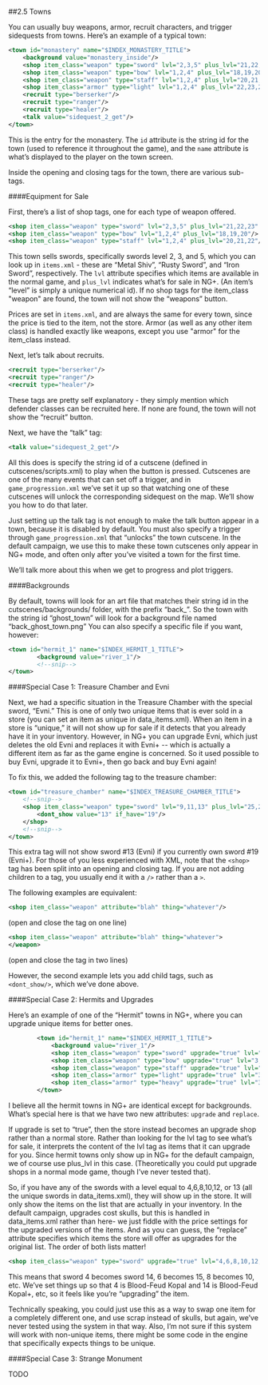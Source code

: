##2.5 Towns

You can usually buy weapons, armor, recruit characters, and trigger sidequests from towns. Here’s an example of a typical town:

```xml
<town id="monastery" name="$INDEX_MONASTERY_TITLE">
	<background value="monastery_inside"/>
	<shop item_class="weapon" type="sword" lvl="2,3,5" plus_lvl="21,22,23" />
	<shop item_class="weapon" type="bow" lvl="1,2,4" plus_lvl="18,19,20"/>
	<shop item_class="weapon" type="staff" lvl="1,2,4" plus_lvl="20,21,22"/>
	<shop item_class="armor" type="light" lvl="1,2,4" plus_lvl="22,23,24"/>
	<recruit type="berserker"/>
	<recruit type="ranger"/>
	<recruit type="healer"/>
	<talk value="sidequest_2_get"/>
</town>
```

This is the entry for the monastery. The `id` attribute is the string id for the town (used to reference it throughout the game), and the `name` attribute is what’s displayed to the player on the town screen.

Inside the opening and closing tags for the town, there are various sub-tags.

####Equipment for Sale

First, there’s a list of shop tags, one for each type of weapon offered.

```xml
<shop item_class="weapon" type="sword" lvl="2,3,5" plus_lvl="21,22,23" />
<shop item_class="weapon" type="bow" lvl="1,2,4" plus_lvl="18,19,20"/>
<shop item_class="weapon" type="staff" lvl="1,2,4" plus_lvl="20,21,22"/>
```

This town sells swords, specifically swords level 2, 3, and 5, which you can look up in `items.xml` - these are “Metal Shiv”, “Rusty Sword”, and “Iron Sword”, respectively. The `lvl` attribute specifies which items are available in the normal game, and `plus_lvl` indicates what’s for sale in NG+. (An item’s “level” is simply a unique numerical id). If no shop tags for the item_class "weapon" are found, the town will not show the “weapons” button.

Prices are set in `items.xml`, and are always the same for every town, since the price is tied to the item, not the store. Armor (as well as any other item class) is handled exactly like weapons, except you use "armor" for the item_class instead.

Next, let’s talk about recruits.

```xml
<recruit type="berserker"/>
<recruit type="ranger"/>
<recruit type="healer"/>
```

These tags are pretty self explanatory - they simply mention which defender classes can be recruited here. If none are found, the town will not show the “recruit” button.

Next, we have the “talk” tag:

```xml
<talk value="sidequest_2_get"/>
```

All this does is specify the string id of a cutscene (defined in cutscenes/scripts.xml) to play when the button is pressed. Cutscenes are one of the many events that can set off a trigger, and in `game_progression.xml` we’ve set it up so that watching one of these cutscenes will unlock the corresponding sidequest on the map. We’ll show you how to do that later.

Just setting up the talk tag is not enough to make the talk button appear in a town, because it is disabled by default. You must also specify a trigger through `game_progression.xml` that “unlocks” the town cutscene. In the default campaign, we use this to make these town cutscenes only appear in NG+ mode, and often only after you’ve visited a town for the first time.

We’ll talk more about this when we get to progress and plot triggers.

####Backgrounds

By default, towns will look for an art file that matches their string id in the cutscenes/backgrounds/ folder, with the prefix “back_”. So the town with the string id “ghost_town” will look for a background file named “back_ghost_town.png” You can also specify a specific file if you want, however:

```xml
<town id="hermit_1" name="$INDEX_HERMIT_1_TITLE">
		<background value="river_1"/>
		<!--snip-->
</town>
```

####Special Case 1: Treasure Chamber and Evni

Next, we had a specific situation in the Treasure Chamber with the special sword, “Evni.” This is one of only two unique items that is ever sold in a store (you can set an item as unique in data_items.xml). When an item in a store is “unique,” it will not show up for sale if it detects that you already have it in your inventory. However, in NG+ you can upgrade Evni, which just deletes the old Evni and replaces it with Evni+ -- which is actually a different item as far as the game engine is concerned. So it used possible to buy Evni, upgrade it to Evni+, then go back and buy Evni again!

To fix this, we added the following tag to the treasure chamber:

```xml
<town id="treasure_chamber" name="$INDEX_TREASURE_CHAMBER_TITLE">
	<!--snip-->
	<shop item_class="weapon" type="sword" lvl="9,11,13" plus_lvl="25,26,13">
		<dont_show value="13" if_have="19"/>
	</shop>
	<!--snip-->
</town>
```

This extra tag will not show sword #13 (Evni) if you currently own sword #19 (Evni+). For those of you less experienced with XML, note that the `<shop>` tag has been split into an opening and closing tag. If you are not adding children to a tag, you usually end it with a `/>` rather than a `>`.

The following examples are equivalent:

```xml
<shop item_class="weapon" attribute="blah" thing="whatever"/>
```
(open and close the tag on one line)

```xml
<shop item_class="weapon" attribute="blah" thing="whatever">
</weapon>
```
(open and close the tag in two lines)

However, the second example lets you add child tags, such as `<dont_show/>`, which we’ve done above.

####Special Case 2: Hermits and Upgrades

Here’s an example of one of the “Hermit” towns in NG+, where you can upgrade unique items for better ones.

```xml
		<town id="hermit_1" name="$INDEX_HERMIT_1_TITLE">
			<background value="river_1"/>
			<shop item_class="weapon" type="sword" upgrade="true" lvl="4,6,8,10,12,13" plus_lvl="4,6,8,10,12,13" replace="14,15,16,17,18,19"/>
			<shop item_class="weapon" type="bow" upgrade="true" lvl="3,5,7,9,11" plus_lvl="3,5,7,9,11" replace="13,14,15,16,17" />
			<shop item_class="weapon" type="staff" upgrade="true" lvl="3,5,7,9,11,13" plus_lvl="3,5,7,9,11,13" replace="14,15,16,17,18,19" />
			<shop item_class="armor" type="light" upgrade="true" lvl="3,5,7,9,11,13,14" plus_lvl="3,5,7,9,11,13,14" replace="15,16,17,18,19,20,21" />
			<shop item_class="armor" type="heavy" upgrade="true" lvl="3,5,7,9,11,13,14" plus_lvl="3,5,7,9,11,13,14" replace="15,16,17,18,19,20,21" />
		</town>
```

I believe all the hermit towns in NG+ are identical except for backgrounds. What’s special here is that we have two new attributes: `upgrade` and `replace`.

If upgrade is set to “true”, then the store instead becomes an upgrade shop rather than a normal store. Rather than looking for the lvl tag to see what’s for sale, it interprets the content of the lvl tag as items that it can upgrade for you. Since hermit towns only show up in NG+ for the default campaign, we of course use plus_lvl in this case. (Theoretically you could put upgrade shops in a normal mode game, though I’ve never tested that).

So, if you have any of the swords with a level equal to 4,6,8,10,12, or 13 (all the unique swords in data_items.xml), they will show up in the store. It will only show the items on the list that are actually in your inventory. In the default campaign, upgrades cost skulls, but this is handled in data_items.xml rather than here- we just fiddle with the price settings for the upgraded versions of the items. And as you can guess, the “replace” attribute specifies which items the store will offer as upgrades for the original list. The order of both lists matter!

```xml
<shop item_class="weapon" type="sword" upgrade="true" lvl="4,6,8,10,12,13" plus_lvl="4,6,8,10,12,13" replace="14,15,16,17,18,19"/>
```

This means that sword 4 becomes sword 14, 6 becomes 15, 8 becomes 10, etc. We’ve set things up so that 4 is Blood-Feud Kopal and 14 is Blood-Feud Kopal+, etc, so it feels like you’re “upgrading” the item.

Technically speaking, you could just use this as a way to swap one item for a completely different one, and use scrap instead of skulls, but again, we’ve never tested using the system in that way. Also, I’m not sure if this system will work with non-unique items, there might be some code in the engine that specifically expects things to be unique.

####Special Case 3: Strange Monument

TODO
